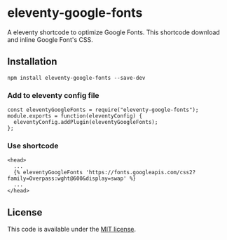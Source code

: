 # eleventy-google-fonts

A eleventy shortcode to optimize Google Fonts. This shortcode download and inline Google Font's CSS.

## Installation

```
npm install eleventy-google-fonts --save-dev
```

### Add to eleventy config file

```
const eleventyGoogleFonts = require("eleventy-google-fonts");
module.exports = function(eleventyConfig) {
  eleventyConfig.addPlugin(eleventyGoogleFonts);
};
```

### Use shortcode

```
<head>
  ...
  {% eleventyGoogleFonts 'https://fonts.googleapis.com/css2?family=Overpass:wght@600&display=swap' %}
  ...
</head>
```

## License
This code is available under the [MIT license](https://github.com/takanorip/eleventy-google-fonts/blob/master/LICENCE).
